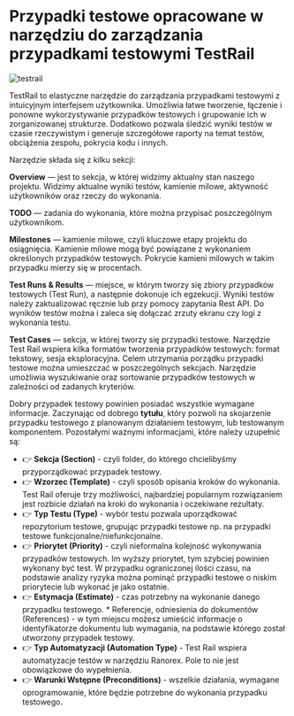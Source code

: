 # Przypadki testowe opracowane w narzędziu do zarządzania przypadkami testowymi TestRail

![testrail](https://user-images.githubusercontent.com/116351258/229790414-60beb537-74da-4c21-97e5-7e0ff3a3686e.png)

TestRail to elastyczne narzędzie do zarządzania przypadkami testowymi z intuicyjnym interfejsem użytkownika. Umożliwia łatwe tworzenie, łączenie i ponowne wykorzystywanie przypadków testowych i grupowanie ich w zorganizowanej strukturze. Dodatkowo pozwala śledzić wyniki testów w czasie rzeczywistym i generuje szczegółowe raporty na temat testów, obciążenia zespołu, pokrycia kodu i innych.

Narzędzie składa się z kilku sekcji:

**Overview** — jest to sekcja, w której widzimy aktualny stan naszego projektu. Widzimy aktualne wyniki testów, kamienie milowe, aktywność użytkowników oraz rzeczy do wykonania.

**TODO** — zadania do wykonania, które można przypisać poszczególnym użytkownikom.

**Milestones** — kamienie milowe, czyli kluczowe etapy projektu do osiągnięcia. Kamienie milowe mogą być powiązane z wykonaniem określonych przypadków testowych. Pokrycie kamieni milowych w takim przypadku mierzy się w procentach.

**Test Runs & Results** — miejsce, w którym tworzy się zbiory przypadków testowych (Test Run), a następnie dokonuje ich egzekucji. Wyniki testów należy zaktualizować ręcznie lub przy pomocy zapytania Rest API. Do wyników testów można i zaleca się dołączać zrzuty ekranu czy logi z wykonania testu.

**Test Cases** — sekcja, w której tworzy się przypadki testowe. Narzędzie Test Rail wspiera kilka formatów tworzenia przypadków testowych: format tekstowy, sesja eksploracyjna. Celem utrzymania porządku przypadki testowe można umieszczać w poszczególnych sekcjach. Narzędzie umożliwia wyszukiwanie oraz sortowanie przypadków testowych w zależności od zadanych kryteriów.

Dobry przypadek testowy powinien posiadać wszystkie wymagane informacje. Zaczynając od dobrego **tytułu**, który pozwoli na skojarzenie przypadku testowego z planowanym działaniem testowym, lub testowanym komponentem. Pozostałymi ważnymi informacjami, które należy uzupełnić są: 
* 👉 **Sekcja (Section)** - czyli folder, do którego chcielibyśmy przyporządkować przypadek testowy. 
* 👉 **Wzorzec (Template)** - czyli sposób opisania kroków do wykonania. Test Rail oferuje trzy możliwości, najbardziej popularnym rozwiązaniem jest rozbicie działań na kroki do wykonania i oczekiwane rezultaty. 
* 👉 **Typ Testu (Type)** - wybór testu pozwala uporządkować repozytorium testowe, grupując przypadki testowe np. na przypadki testowe funkcjonalne/niefunkcjonalne. 
* 👉 **Priorytet (Priority)** - czyli nieformalna kolejność wykonywania przypadków testowych. Im wyższy priorytet, tym szybciej powinien wykonany być test. W przypadku ograniczonej ilości czasu, na podstawie analizy ryzyka można pominąć przypadki testowe o niskim priorytecie lub wykonać je jako ostatnie. 
* 👉 **Estymacja (Estimate)** - czas potrzebny na wykonanie danego przypadku testowego. * Referencje, odniesienia do dokumentów (References) - w tym miejscu możesz umieścić informacje o identyfikatorze dokumentu lub wymagania, na podstawie którego został utworzony przypadek testowy. 
* 👉 **Typ Automatyzacji (Automation Type)** - Test Rail wspiera automatyzacje testów w narzędziu Ranorex. Pole to nie jest obowiązkowe do wypełnienia. 
* 👉 **Warunki Wstępne (Preconditions)** - wszelkie działania, wymagane oprogramowanie, które będzie potrzebne do wykonania przypadku testowego.
